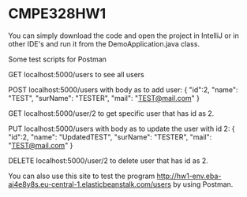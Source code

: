 # CMPE328HW1
You can simply download the code and open the project in IntelliJ or in other IDE's and run it from the DemoApplication.java class.

Some test scripts for Postman

GET localhost:5000/users to see all users

POST localhost:5000/users with body as to add user:
{
"id":2,
"name": "TEST",
"surName": "TESTER",
"mail": "TEST@mail.com"
}

GET localhost:5000/user/2 to get specific user that has id as 2.

PUT localhost:5000/users with body as to update the user with id 2:
{
"id":2,
"name": "UpdatedTEST",
"surName": "TESTER",
"mail": "TEST@mail.com"
}

DELETE localhost:5000/user/2 to delete user that has id as 2.

You can also use this site to test the program http://hw1-env.eba-ai4e8y8s.eu-central-1.elasticbeanstalk.com/users by using Postman.

